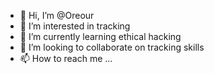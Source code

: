 - 👋 Hi, I’m @Oreour
- 👀 I’m interested in tracking
- 🌱 I’m currently learning ethical hacking
- 💞️ I’m looking to collaborate on tracking skills
- 📫 How to reach me ...

<!---
Oreour/Oreour is a ✨ special ✨ repository because its `README.md` (this file) appears on your GitHub profile.
You can click the Preview link to take a look at your changes.
--->
